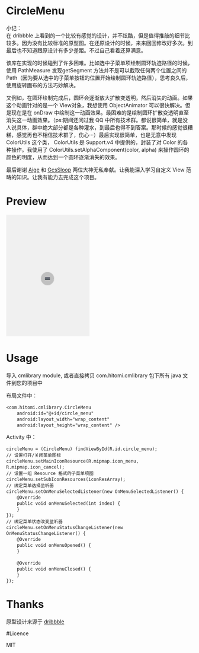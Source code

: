 # CircleMenu

小记：<br/>
    在 dribbble 上看到的一个比较有感觉的设计，并不炫酷，但是值得推敲的细节比较多。因为没有比较标准的原型图。在还原设计的时候，来来回回修改好多次。到最后也不知道跟原设计有多少差距。不过自己看着还算满意。

   该库在实现的时候碰到了许多困难。比如选中子菜单项绘制圆环轨迹路径的时候，使用 PathMeasure 发现getSegment 方法并不是可以截取任何两个位置之间的 Path（因为要从选中的子菜单按钮的位置开始绘制圆环轨迹路径），思考良久后，使用旋转画布的方法巧妙解决。

   又例如，在圆环绘制完成后，圆环会逐渐放大扩散变透明，然后消失的动画。如果这个动画针对的是一个 View对象，我想使用 ObjectAnimator 可以很快解决。但是现在是在 onDraw 中绘制这一动画效果。最困难的是绘制圆环扩散变透明直至消失这一动画效果。（ps:期间还问过我 QQ 中所有技术群。都说很简单，就是没人说具体，群中绝大部分都是各种灌水，到最后也得不到答案。那时候的感觉很糟糕，感觉再也不相信技术群了，伤心···）最后实现很简单，也是无意中发现 ColorUtils 这个类， ColorUtils 是 Support.v4 中提供的，封装了对 Color 的各种操作。我使用了 ColorUtils.setAlphaComponent(color, alpha) 来操作圆环的颜色的明度，从而达到一个圆环逐渐消失的效果。

   最后谢谢 [Aige](http://blog.csdn.net/aigestudio?viewmode=contents) 和 [GcsSloop](http://www.gcssloop.com/#blog) 两位大神无私奉献。让我能深入学习自定义 View 范畴的知识。让我有能力去完成这个项目。


# Preview

<img src="preview/circle_menu.gif"/>


# Usage

导入 cmlibrary module, 或者直接拷贝 com.hitomi.cmlibrary 包下所有 java 文件到您的项目中

布局文件中：

    <com.hitomi.cmlibrary.CircleMenu
        android:id="@+id/circle_menu"
        android:layout_width="wrap_content"
        android:layout_height="wrap_content" />

Activity 中：

    circleMenu = (CircleMenu) findViewById(R.id.circle_menu);
    // 设置打开/关闭菜单图标
    circleMenu.setMainIconResource(R.mipmap.icon_menu, R.mipmap.icon_cancel);
    // 设置一组 Resource 格式的子菜单项图
    circleMenu.setSubIconResources(iconResArray);
    // 绑定菜单选择监听器
    circleMenu.setOnMenuSelectedListener(new OnMenuSelectedListener() {
        @Override
        public void onMenuSelected(int index) {
        }
    });
    // 绑定菜单状态改变监听器
    circleMenu.setOnMenuStatusChangeListener(new OnMenuStatusChangeListener() {
        @Override
        public void onMenuOpened() {
        }

        @Override
        public void onMenuClosed() {
        }
    });

# Thanks

   原型设计来源于 [dribbble](https://dribbble.com/shots/2534780-Circle-Menu-Swift-Open-Source)

#Licence

MIT
 


